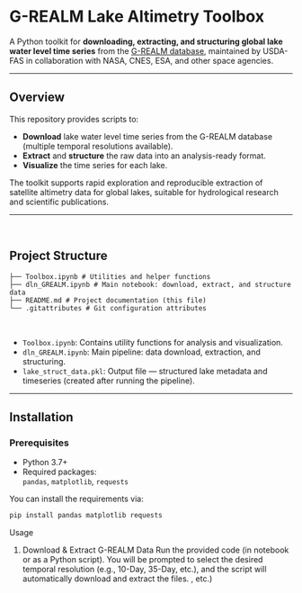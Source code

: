 # G-REALM Lake Altimetry Toolbox

A Python toolkit for **downloading, extracting, and structuring global lake water level time series** from the [G-REALM database](https://ipad.fas.usda.gov/cropexplorer/global_reservoir/), maintained by USDA-FAS in collaboration with NASA, CNES, ESA, and other space agencies.

---

## Overview

This repository provides scripts to:
- **Download** lake water level time series from the G-REALM database (multiple temporal resolutions available).
- **Extract** and **structure** the raw data into an analysis-ready format.
- **Visualize** the time series for each lake.

The toolkit supports rapid exploration and reproducible extraction of satellite altimetry data for global lakes, suitable for hydrological research and scientific publications.

---
<br>

## Project Structure

``` .
├── Toolbox.ipynb # Utilities and helper functions
├── dln_GREALM.ipynb # Main notebook: download, extract, and structure data
├── README.md # Project documentation (this file)
└── .gitattributes # Git configuration attributes
``` 
<br>


- `Toolbox.ipynb`: Contains utility functions for analysis and visualization.
- `dln_GREALM.ipynb`: Main pipeline: data download, extraction, and structuring.
- `lake_struct_data.pkl`: Output file — structured lake metadata and timeseries (created after running the pipeline).

---

## Installation

### Prerequisites

- Python 3.7+
- Required packages:  
  `pandas`, `matplotlib`, `requests`

You can install the requirements via:

```bash
pip install pandas matplotlib requests
``` 
Usage
1. Download & Extract G-REALM Data
Run the provided code (in notebook or as a Python script). You will be prompted to select the desired temporal resolution (e.g., 10-Day, 35-Day, etc.), and the script will automatically download and extract the files.
, etc.)

